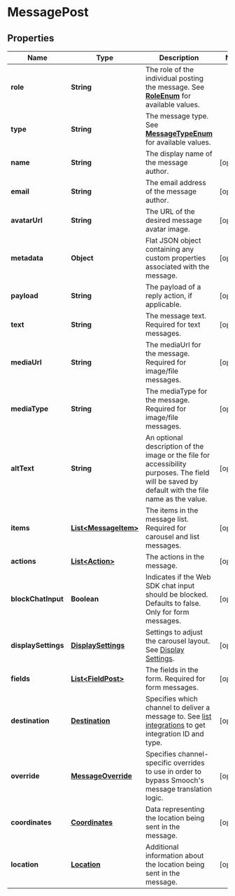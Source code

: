 
# MessagePost

## Properties
Name | Type | Description | Notes
------------ | ------------- | ------------- | -------------
**role** | **String** | The role of the individual posting the message. See [**RoleEnum**](Enums.md#RoleEnum) for available values. | 
**type** | **String** | The message type. See [**MessageTypeEnum**](Enums.md#MessageTypeEnum) for available values. | 
**name** | **String** | The display name of the message author. |  [optional]
**email** | **String** | The email address of the message author. |  [optional]
**avatarUrl** | **String** | The URL of the desired message avatar image. |  [optional]
**metadata** | **Object** | Flat JSON object containing any custom properties associated with the message. |  [optional]
**payload** | **String** | The payload of a reply action, if applicable. |  [optional]
**text** | **String** | The message text. Required for text messages.  |  [optional]
**mediaUrl** | **String** | The mediaUrl for the message. Required for image/file messages.  |  [optional]
**mediaType** | **String** | The mediaType for the message. Required for image/file messages.  |  [optional]
**altText** | **String** | An optional description of the image or the file for accessibility purposes. The field will be saved by default with the file name as the value. |  [optional]
**items** | [**List&lt;MessageItem&gt;**](MessageItem.md) | The items in the message list. Required for carousel and list messages.  |  [optional]
**actions** | [**List&lt;Action&gt;**](Action.md) | The actions in the message. |  [optional]
**blockChatInput** | **Boolean** | Indicates if the Web SDK chat input should be blocked. Defaults to false. Only for form messages.  |  [optional]
**displaySettings** | [**DisplaySettings**](DisplaySettings.md) | Settings to adjust the carousel layout. See [Display Settings](https://docs.smooch.io/rest/#display-settings). |  [optional]
**fields** | [**List&lt;FieldPost&gt;**](FieldPost.md) | The fields in the form. Required for form messages.  |  [optional]
**destination** | [**Destination**](Destination.md) | Specifies which channel to deliver a message to. See [list integrations](https://docs.smooch.io/rest/#list-integrations) to get integration ID and type. |  [optional]
**override** | [**MessageOverride**](MessageOverride.md) | Specifies channel-specific overrides to use in order to bypass Smooch&#39;s message translation logic. |  [optional]
**coordinates** | [**Coordinates**](Coordinates.md) | Data representing the location being sent in the message. |  [optional]
**location** | [**Location**](Location.md) | Additional information about the location being sent in the message. |  [optional]



